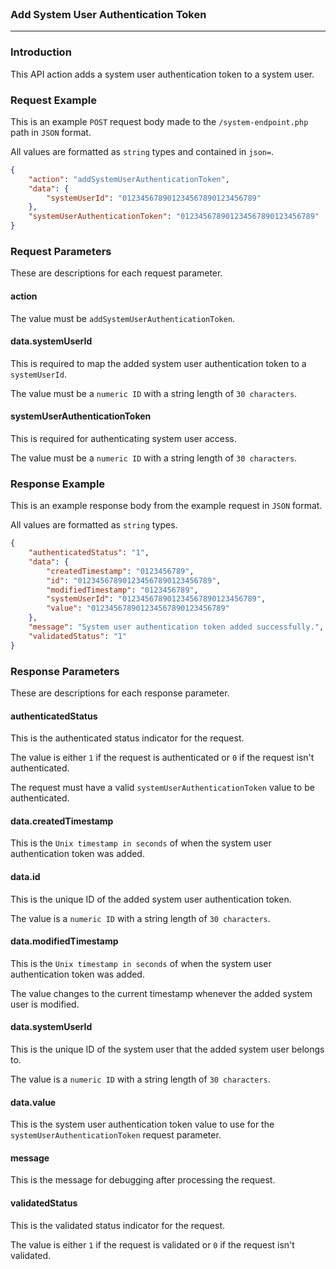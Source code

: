 <br>

### Add System User Authentication Token
---

### Introduction

This API action adds a system user authentication token to a system user.

### Request Example

This is an example `POST` request body made to the `/system-endpoint.php` path in `JSON` format.

All values are formatted as `string` types and contained in `json=`.

```json
{
    "action": "addSystemUserAuthenticationToken",
    "data": {
        "systemUserId": "012345678901234567890123456789"
    },
    "systemUserAuthenticationToken": "012345678901234567890123456789"
}
```

### Request Parameters

These are descriptions for each request parameter.

#### action

The value must be `addSystemUserAuthenticationToken`.

#### data.systemUserId

This is required to map the added system user authentication token to a `systemUserId`.

The value must be a `numeric ID` with a string length of `30 characters`.

#### systemUserAuthenticationToken

This is required for authenticating system user access.

The value must be a `numeric ID` with a string length of `30 characters`.

### Response Example

This is an example response body from the example request in `JSON` format.

All values are formatted as `string` types.

```json
{
    "authenticatedStatus": "1",
    "data": {
        "createdTimestamp": "0123456789",
        "id": "012345678901234567890123456789",
        "modifiedTimestamp": "0123456789",
        "systemUserId": "012345678901234567890123456789",
        "value": "012345678901234567890123456789"
    },
    "message": "System user authentication token added successfully.",
    "validatedStatus": "1"
}
```

### Response Parameters

These are descriptions for each response parameter.

#### authenticatedStatus

This is the authenticated status indicator for the request.

The value is either `1` if the request is authenticated or `0` if the request isn't authenticated.

The request must have a valid `systemUserAuthenticationToken` value to be authenticated.

#### data.createdTimestamp

This is the `Unix timestamp in seconds` of when the system user authentication token was added.

#### data.id

This is the unique ID of the added system user authentication token.

The value is a `numeric ID` with a string length of `30 characters`.

#### data.modifiedTimestamp

This is the `Unix timestamp in seconds` of when the system user authentication token was added.

The value changes to the current timestamp whenever the added system user is modified.

#### data.systemUserId

This is the unique ID of the system user that the added system user belongs to.

The value is a `numeric ID` with a string length of `30 characters`.

#### data.value

This is the system user authentication token value to use for the `systemUserAuthenticationToken` request parameter.

#### message

This is the message for debugging after processing the request.

#### validatedStatus

This is the validated status indicator for the request.

The value is either `1` if the request is validated or `0` if the request isn't validated.
